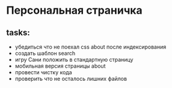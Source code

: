 # Персональная страничка

## tasks:
* убедиться что не поехал css about после индексирования
* создать шаблон search
* игру Сани положить в стандартную страницу
* мобильная версия страницы about
* провести чистку кода
* проверить что не осталось лишних файлов